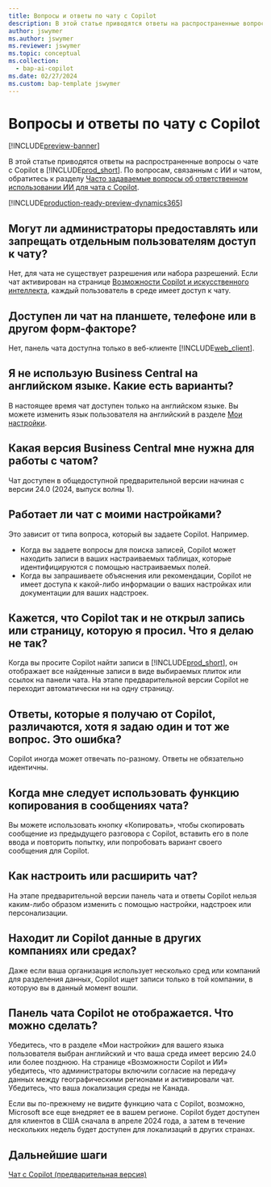 ```yaml
---
title: Вопросы и ответы по чату с Copilot
description: В этой статье приводятся ответы на распространенные вопросы о чате с Copilot в Business Central.
author: jswymer
ms.author: jswymer
ms.reviewer: jswymer
ms.topic: conceptual
ms.collection:
  - bap-ai-copilot
ms.date: 02/27/2024
ms.custom: bap-template jswymer
---
```

# Вопросы и ответы по чату с Copilot

[!INCLUDE[preview-banner](includes/preview-banner.md)]

В этой статье приводятся ответы на распространенные вопросы о чате с Copilot в [!INCLUDE[prod_short](includes/prod_short.md)]. По вопросам, связанным с ИИ и чатом, обратитесь к разделу [Часто задаваемые вопросы об ответственном использовании ИИ для чата с Copilot](faqs-chat-with-copilot.md).

[!INCLUDE[production-ready-preview-dynamics365](includes/production-ready-preview-dynamics365.md)]

## Могут ли администраторы предоставлять или запрещать отдельным пользователям доступ к чату?

Нет, для чата не существует разрешения или набора разрешений. Если чат активирован на странице [Возможности Copilot и искусственного интеллекта](enable-ai.md), каждый пользователь в среде имеет доступ к чату.
 
## Доступен ли чат на планшете, телефоне или в другом форм-факторе?

Нет, панель чата доступна только в веб-клиенте [!INCLUDE[web_client](includes/web_client.md)].

## Я не использую Business Central на английском языке. Какие есть варианты?

В настоящее время чат доступен только на английском языке. Вы можете изменить язык пользователя на английский в разделе [Мои настройки](ui-change-basic-settings.md#language).

## Какая версия Business Central мне нужна для работы с чатом?

Чат доступен в общедоступной предварительной версии начиная с версии 24.0 (2024, выпуск волны 1).

## Работает ли чат с моими настройками?

Это зависит от типа вопроса, который вы задаете Copilot. Например.

- Когда вы задаете вопросы для поиска записей, Copilot может находить записи в ваших настраиваемых таблицах, которые идентифицируются с помощью настраиваемых полей.
- Когда вы запрашиваете объяснения или рекомендации, Copilot не имеет доступа к какой-либо информации о ваших настройках или документации для ваших надстроек.

## Кажется, что Copilot так и не открыл запись или страницу, которую я просил. Что я делаю не так?

Когда вы просите Copilot найти записи в [!INCLUDE[prod_short](includes/prod_short.md)], он отображает все найденные записи в виде выбираемых плиток или ссылок на панели чата. На этапе предварительной версии Copilot не переходит автоматически ни на одну страницу.

## Ответы, которые я получаю от Copilot, различаются, хотя я задаю один и тот же вопрос. Это ошибка?

Copilot иногда может отвечать по-разному. Ответы не обязательно идентичны.

## Когда мне следует использовать функцию копирования в сообщениях чата?

Вы можете использовать кнопку «Копировать», чтобы скопировать сообщение из предыдущего разговора с Copilot, вставить его в поле ввода и повторить попытку, или попробовать вариант своего сообщения для Copilot.

## Как настроить или расширить чат?

На этапе предварительной версии панель чата и ответы Copilot нельзя каким-либо образом изменить с помощью настройки, надстроек или персонализации.

## Находит ли Copilot данные в других компаниях или средах?

Даже если ваша организация использует несколько сред или компаний для разделения данных, Copilot ищет записи только в той компании, в которую вы в данный момент вошли.

## Панель чата Copilot не отображается. Что можно сделать?

Убедитесь, что в разделе «Мои настройки» для вашего языка пользователя выбран английский и что ваша среда имеет версию 24.0 или более позднюю. На странице «Возможности Copilot и ИИ» убедитесь, что администраторы включили согласие на передачу данных между географическими регионами и активировали чат. Убедитесь, что ваша локализация среды не Канада.

Если вы по-прежнему не видите функцию чата с Copilot, возможно, Microsoft все еще внедряет ее в вашем регионе. Copilot будет доступен для клиентов в США сначала в апреле 2024 года, а затем в течение нескольких недель будет доступен для локализаций в других странах.

## Дальнейшие шаги

[Чат с Copilot (предварительная версия)](chat-with-copilot.md)
